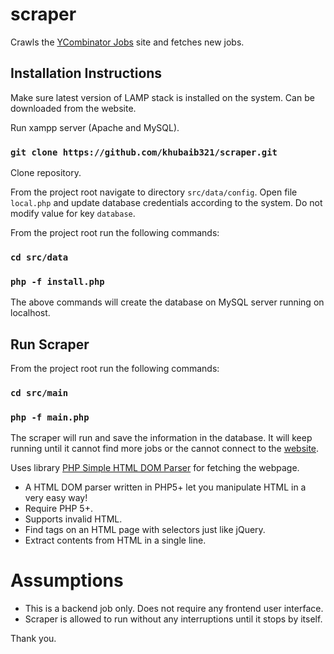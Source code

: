 # scraper
Crawls the [YCombinator Jobs](https://news.ycombinator.com/jobs) site and fetches new jobs.

## Installation Instructions
Make sure latest version of LAMP stack is installed on the system. Can be downloaded from the website.

Run xampp server (Apache and MySQL). 

### `git clone https://github.com/khubaib321/scraper.git `
Clone repository. 

From the project root navigate to directory `src/data/config`.
Open file `local.php` and update database credentials according to the system. Do not modify value for key `database`.

From the project root run the following commands:

### `cd src/data`
### `php -f install.php`
The above commands will create the database on MySQL server running on localhost. 

## Run Scraper
From the project root run the following commands:

### `cd src/main`
### `php -f main.php`
The scraper will run and save the information in the database. It will keep running until it cannot find more jobs or the cannot connect to the [website](https://news.ycombinator.com/jobs).

Uses library [PHP Simple HTML DOM Parser](https://simplehtmldom.sourceforge.io/) for fetching the webpage.
- A HTML DOM parser written in PHP5+ let you manipulate HTML in a very easy way!
- Require PHP 5+.
- Supports invalid HTML.
- Find tags on an HTML page with selectors just like jQuery.
- Extract contents from HTML in a single line.


# Assumptions
- This is a backend job only. Does not require any frontend user interface.
- Scraper is allowed to run without any interruptions until it stops by itself.

Thank you.
